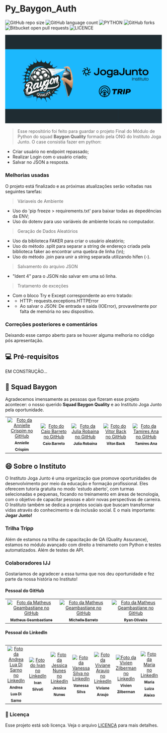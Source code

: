 # Py_Baygon_Auth


![GitHub repo size](https://img.shields.io/github/repo-size/anniellecrispim/py_baygon_auth?style=for-the-badge)
![GitHub language count](https://img.shields.io/github/languages/count/anniellecrispim/py_baygon_auth?style=for-the-badge)
![PYTHON](https://img.shields.io/badge/Python-%203.12.4%20-blue?style=for-the-badge&logo=python)
![GitHub forks](https://img.shields.io/github/forks/anniellecrispim/py_baygon_auth?style=for-the-badge)
![Bitbucket open pull requests](https://img.shields.io/bitbucket/pr-raw/anniellecrispim/py_baygon_auth?style=for-the-badge)
![LICENCE](https://img.shields.io/github/license/anniellecrispim/py_baygon_auth?style=for-the-badge)



<img src="logo.png" alt="Logo Squad Baygon">


> Esse repositório foi feito para guardar o projeto Final do Módulo de Python do squad **Baygon Quality** formado pela ONG do Instituto Joga Junto. O case consistia fazer em python: 
- Criar usuário no endpoint repassado;
- Realizar Login com o usuário criado;
- Salvar no JSON a resposta.

### Melhorias usadas

O projeto está finalizado e as próximas atualizações serão voltadas nas seguintes tarefas:
> Váriaveis de Ambiente
- Uso do 'pip freeze > requirements.txt' para baixar todas as depedências da ENV;
- Uso do dotenv para uso variáveis de ambiente locais no computador.

> Geração de Dados Aleatórios
- Uso da biblioteca FAKER para criar o usuário aleatório;
- Uso do método .split para separar a string de endereço criada pela biblioteca faker ao encontrar uma quebra de linha (\n);
- Uso do método .join para unir a string separada utilizando hífen (-).

> Salvamento do arquivo JSON
- "Ident 4" para o JSON não salvar em uma só linha.

> Tratamento de exceções
- Com o bloco Try e Except correspondente ao erro tratado:
- - HTTP: requests.exceptions.HTTPError
- - Ao salvar o JSON: De entrada e saída (IOError), provavelmente por falta de memória no seu dispositivo. 

> 

### Correções posteriores e comentários

Deixando esse campo aberto para se houver alguma melhoria no código pós apresentação.

## 💻 Pré-requisitos

EM CONSTRUÇÃO...

## 🤝 Squad Baygon

Agradecemos imensamente as pessoas que fizeram esse projeto acontecer: o nosso querido **Squad Baygon Quality** e ao Instituto Joga Junto pela oportunidade.

<table>
  <tr>
    <td align="center">
      <a href="https://github.com/anniellecrispim" title="GitHub da Annielle">
        <img src="https://avatars.githubusercontent.com/anniellecrispim" width="100px;" alt="Foto da Annielle Crispim no GitHub"/><br>
        <sub>
          <b>Annielle Crispim</b>
        </sub>
      </a>
    </td>
    <td align="center">
      <a href="https://github.com/caiobarreto0" title="GitHub do Caio">
        <img src="https://avatars.githubusercontent.com/caiobarreto0" width="100px;" alt="Foto do Caio Barreto no GitHub"/><br>
        <sub>
          <b>Caio Barreto</b>
        </sub>
      </a>
    </td>
     <td align="center">
      <a href="https://github.com/juliarobaina" title="GitHub da Julia">
        <img src="https://avatars.githubusercontent.com/juliarobaina" width="100px;" alt="Foto da Julia Robaina no GitHub"/><br>
        <sub>
          <b>Julia Robaina</b>
        </sub>
      </a>
    </td>
    <td align="center">
      <a href="https://github.com/Vitor-Back" title="GitHub do Vitor">
        <img src="https://avatars.githubusercontent.com/Vitor-Back" width="100px;" alt="Foto do Vitor Back no GitHub"/><br>
        <sub>
          <b>Vitor Back</b>
        </sub>
      </a>
    </td>
    <td align="center">
      <a href="https://github.com/tamiresana" title="GitHub da Tamires">
        <img src="https://avatars.githubusercontent.com/tamiresana" width="100px;" alt="Foto da Tamires Ana no GitHub"/><br>
        <sub>
          <b>Tamires Ana</b>
        </sub>
      </a>
    </td>
  </tr>
</table>

## 😄 Sobre o Instituto 

O Instituto Joga Junto é uma organização que promove oportunidades de desenvolvimento por meio da educação e formação profissional. Eles oferecem tutoria gratuita no modo 'estudo aberto', com turmas selecionadas e pequenas,  focando no treinamento em áreas de tecnologia, com o objetivo de capacitar pessoas e abrir novas perspectivas de carreira. O Instituto também se dedica a projetos sociais que buscam transformar vidas através do conhecimento e da inclusão social. E o mais importante: **Jogar Junto!**

### Trilha Tripp 

Além de estamos na trilha de capacitação de QA (Quality Assurance), estamos no módulo avançado com direito a treinameto com Python e testes automatizados. Além de testes de API.

### Colaboradores IJJ

Gostariamos de agradecer a essa turma que nos deu oportunidade e fez parte da nossa história no Instituto!

#### Pessoal do GitHub
<table>
  <tr>
    <td align="center">
      <a href="https://github.com/MatheusGeambastiane" title="Foto do Matheus">
        <img src="https://avatars.githubusercontent.com/MatheusGeambastiane" width="100px;" alt="Foto da Matheus Geambastiane no GitHub"/><br>
        <sub>
          <b>Matheus Geambastiane</b>
        </sub>
      </a>
    </td>
    <td align="center">
      <a href="https://github.com/MihBarreto" title="GitHub da Michelle">
        <img src="https://avatars.githubusercontent.com/MihBarreto" width="100px;" alt="Foto da Matheus Geambastiane no GitHub"/><br>
        <sub>
          <b>Michelle Barreto</b>
        </sub>
      </a>
    </td>
  <td align="center">
      <a href="https://github.com/ryanoliveiragit" title="GitHub do Ryan">
        <img src="https://avatars.githubusercontent.com/ryanoliveiragit" width="100px;" alt="Foto da Matheus Geambastiane no GitHub"/><br>
        <sub>
          <b>Ryan Oliveira</b>
        </sub>
      </a>
    </td>
<table>

#### Pessoal do Linkedln

<table>
  <tr>
   <td align="center">
      <a href="https://www.linkedin.com/in/andrealua/" title="Perfil da Andrea Lua Di Sarno no LinkedIn">
      <img src="https://media.licdn.com/dms/image/D4D03AQE0rx9TLImNOg/profile-displayphoto-shrink_800_800/0/1694730768023?e=1726099200&v=beta&t=w6lXIqyi2ELcDdC6KyD3nfaowrc-4nfb1tgOIgejQLU" width="100px;" alt="Foto da Andrea Lua Di Sarno no LinkedIn"/><br>
     <sub>
       <b>Andrea Lua Di Sarno</b>
     </sub>
   </a>
 </td>
 <td align="center">
      <a href="https://www.linkedin.com/in/ivansilvati/
    " title="Perfil do Ivan Silvati no LinkedIn">
      <img src="https://media.licdn.com/dms/image/D4D03AQG2L4olEPyCew/profile-displayphoto-shrink_800_800/0/1718241283620?e=1726099200&v=beta&t=krYLXBZgDlTJO0ZGzVWz6LrswJkQrXRPFvWI-tnkkNc" width="100px;" alt="Foto do Ivan no LinkedIn"/><br>
     <sub>
       <b>Ivan Silvati</b>
     </sub>
   </a>
 </td>
 <td align="center">
      <a href="https://www.linkedin.com/in/j%C3%A9ssica-nunes16/" title="Perfil da Jessica no LinkedIn">
      <img src="https://media.licdn.com/dms/image/D4D03AQEpmPJ0ZDFJIQ/profile-displayphoto-shrink_800_800/0/1687979621628?e=1726099200&v=beta&t=EO7t17BnVVLT8zwd0jGHPjiBG3t-4MrhoaSn7nfSoQU" width="100px;" alt="Foto da Jessica Nunes no LinkedIn"/><br>
     <sub>
       <b>Jessica Nunes</b>
     </sub>
   </a>
 </td>
 <td align="center">
      <a href="https://www.linkedin.com/in/vanessa-silva-8561b320b/" title="Perfil da Vanessa Silva no LinkedIn">
      <img src="https://media.licdn.com/dms/image/D4D03AQHGhvNkFGfv3g/profile-displayphoto-shrink_800_800/0/1712845327533?e=1726099200&v=beta&t=IlePnsTqdPUu-x-nS2UbopLVcVJWUHA4z1KLa_rUcq4" width="100px;" alt="Foto da Vanessa Silva no LinkedIn"/><br>
     <sub>
       <b>Vanessa Silva</b>
     </sub>
   </a>
 </td>
 <td align="center">
      <a href="https://www.linkedin.com/in/viviane-araujo-748047191/" title="Perfil da Viviane Araujo no LinkedIn">
      <img src="https://media.licdn.com/dms/image/C4D03AQEQrrGph0vEvA/profile-displayphoto-shrink_800_800/0/1588161065330?e=1726099200&v=beta&t=UfWY4CdJD5H32tR8SjbtxXH1f3PKVfFGyFewC-x4zzQ" width="100px;" alt="Foto da Viviane Araujo no LinkedIn"/><br>
     <sub>
       <b>Viviane Araujo</b>
     </sub>
   </a>
 </td>
 <td align="center">
      <a href="https://www.linkedin.com/in/vivienzilberman/" title="Perfil da Vivien Zilberman no LinkedIn">
      <img src="https://media.licdn.com/dms/image/C4D03AQFIa9UdjxYS6Q/profile-displayphoto-shrink_800_800/0/1617741788160?e=1726099200&v=beta&t=8tAtaFAy0kwcN6S6NXheR4jZeR81-54xwZs5w_Wm3pQ" width="100px;" alt="Foto da Vivien Zilberman no LinkedIn"/><br>
     <sub>
       <b>Vivien Zilberman</b>
     </sub>
   </a>
 </td>
 <td align="center">
      <a href="https://www.linkedin.com/in/luizaaleixo/" title="Perfil da Maria no LinkedIn">
      <img src="https://media.licdn.com/dms/image/D4D03AQF41uFRy_7cyA/profile-displayphoto-shrink_800_800/0/1719510322672?e=1726099200&v=beta&t=KaQT1b2xF78KdL5uE8MgAH8G7I8nG9wWF8t5R0HGTE4" width="100px;" alt="Foto da Maria no LinkedIn"/><br>
     <sub>
       <b>Maria Luiza Aleixo</b>
     </sub>
   </a>
 </td>
 <td align="center">
      <a href="https://www.linkedin.com/in/rfdsouza/" title="Perfil do Trem Desgovernado no LinkedIn">
      <img src="https://media.licdn.com/dms/image/D5603AQFcxhQs4grslw/profile-displayphoto-shrink_800_800/0/1684419656473?e=1726099200&v=beta&t=OWwNILbsFDSpV3u-AIIlQpKp_8fTzt_xNH89i8XLzCE" width="100px;" alt="Foto do Trem Desgovernado no LinkedIn"/><br>
     <sub>
       <b>Renato Souza</b>
     </sub>
   </a>
 </td>
<table>

### 📝 Licença

Esse projeto está sob licença. Veja o arquivo [LICENÇA](LICENSE) para mais detalhes.
